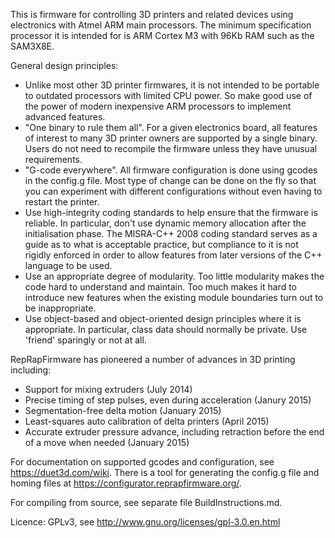 This is firmware for controlling 3D printers and related devices using electronics with Atmel ARM main processors. The minimum specification processor it is intended for is ARM Cortex M3 with 96Kb RAM such as the SAM3X8E.

General design principles:

* Unlike most other 3D printer firmwares, it is not intended to be portable to outdated processors with limited CPU power. So make good use of the power of modern inexpensive ARM processors to implement advanced features.
* "One binary to rule them all". For a given electronics board, all features of interest to many 3D printer owners are supported by a single binary. Users do not need to recompile the firmware unless they have unusual requirements.
* "G-code everywhere". All firmware configuration is done using gcodes in the config.g file. Most type of change can be done on the fly so that you can experiment with different configurations without even having to restart the printer.
* Use high-integrity coding standards to help ensure that the firmware is reliable. In particular, don't use dynamic memory allocation after the initialisation phase. The MISRA-C++ 2008 coding standard serves as a guide as to what is acceptable practice, but compliance to it is not rigidly enforced in order to allow features from later versions of the C++ language to be used.
* Use an appropriate degree of modularity. Too little modularity makes the code hard to understand and maintain. Too much makes it hard to introduce new features when the existing module boundaries turn out to be inappropriate.
* Use object-based and object-oriented design principles where it is appropriate. In particular, class data should normally be private. Use 'friend' sparingly or not at all.

RepRapFirmware has pioneered a number of advances in 3D printing including:

* Support for mixing extruders (July 2014)
* Precise timing of step pulses, even during acceleration (Janury 2015)
* Segmentation-free delta motion (January 2015)
* Least-squares auto calibration of delta printers (April 2015)
* Accurate extruder pressure advance, including retraction before the end of a move when needed (January 2015)

For documentation on supported gcodes and configuration, see https://duet3d.com/wiki. There is a tool for generating the config.g file and homing files at https://configurator.reprapfirmware.org/.

For compiling from source, see separate file BuildInstructions.md.

Licence: GPLv3, see http://www.gnu.org/licenses/gpl-3.0.en.html

